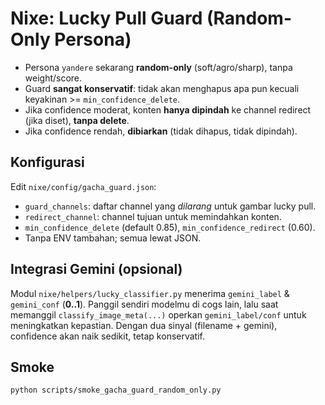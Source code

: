 # Nixe: Lucky Pull Guard (Random-Only Persona)
- Persona `yandere` sekarang **random-only** (soft/agro/sharp), tanpa weight/score.
- Guard **sangat konservatif**: tidak akan menghapus apa pun kecuali keyakinan >= `min_confidence_delete`.
- Jika confidence moderat, konten **hanya dipindah** ke channel redirect (jika diset), **tanpa delete**.
- Jika confidence rendah, **dibiarkan** (tidak dihapus, tidak dipindah).

## Konfigurasi
Edit `nixe/config/gacha_guard.json`:
- `guard_channels`: daftar channel yang *dilarang* untuk gambar lucky pull.
- `redirect_channel`: channel tujuan untuk memindahkan konten.
- `min_confidence_delete` (default 0.85), `min_confidence_redirect` (0.60).
- Tanpa ENV tambahan; semua lewat JSON.

## Integrasi Gemini (opsional)
Modul `nixe/helpers/lucky_classifier.py` menerima `gemini_label` & `gemini_conf` (**0..1**). Panggil sendiri modelmu di cogs lain,
lalu saat memanggil `classify_image_meta(...)` operkan `gemini_label/conf` untuk meningkatkan kepastian.
Dengan dua sinyal (filename + gemini), confidence akan naik sedikit, tetap konservatif.

## Smoke
```bash
python scripts/smoke_gacha_guard_random_only.py
```
